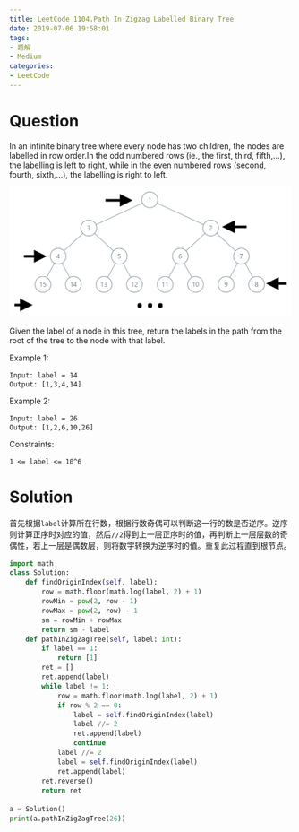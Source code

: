 ```yaml
---
title: LeetCode 1104.Path In Zigzag Labelled Binary Tree
date: 2019-07-06 19:58:01
tags:
- 题解
- Medium
categories:
- LeetCode
---
```


# Question

In an infinite binary tree where every node has two children, the nodes are labelled in row order.In the odd numbered rows (ie., the first, third, fifth,...), the labelling is left to right, while in the even numbered rows (second, fourth, sixth,...), the labelling is right to left.

<!--more-->

![tree.png](/images/tree.png)

Given the label of a node in this tree, return the labels in the path from the root of the tree to the node with that label.

Example 1:
```
Input: label = 14
Output: [1,3,4,14]
```

Example 2:
```
Input: label = 26
Output: [1,2,6,10,26]
```
Constraints:
```
1 <= label <= 10^6
```

# Solution
首先根据`label`计算所在行数，根据行数奇偶可以判断这一行的数是否逆序。逆序则计算正序时对应的值，然后`//2`得到上一层正序时的值，再判断上一层层数的奇偶性，若上一层是偶数层，则将数字转换为逆序时的值。重复此过程直到根节点。

```python
import math
class Solution:
    def findOriginIndex(self, label):
        row = math.floor(math.log(label, 2) + 1)
        rowMin = pow(2, row - 1) 
        rowMax = pow(2, row) - 1
        sm = rowMin + rowMax
        return sm - label
    def pathInZigZagTree(self, label: int):
        if label == 1:
            return [1]
        ret = []
        ret.append(label)
        while label != 1:
            row = math.floor(math.log(label, 2) + 1)
            if row % 2 == 0:
                label = self.findOriginIndex(label)
                label //= 2
                ret.append(label)
                continue
            label //= 2
            label = self.findOriginIndex(label)
            ret.append(label)
        ret.reverse()
        return ret

a = Solution()
print(a.pathInZigZagTree(26))
```